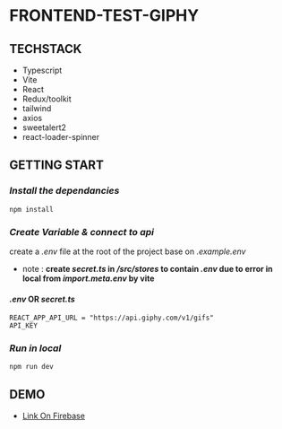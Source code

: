 # FRONTEND-TEST-GIPHY

## **TECHSTACK**
- Typescript
- Vite
- React
- Redux/toolkit
- tailwind
- axios
- sweetalert2
- react-loader-spinner

## **GETTING START**

### _Install the dependancies_

```
npm install
```

### _Create Variable & connect to api_

create a _.env_ file at the root of the project base on _.example.env_ 

- note : **create _secret.ts_ in _/src/stores_ to contain _.env_ due to error in local from _import.meta.env_ by vite**

#### _.env_ OR _secret.ts_
```
REACT_APP_API_URL = "https://api.giphy.com/v1/gifs"
API_KEY
```

### _Run in local_

```
npm run dev
```

## DEMO

- [Link On Firebase](https://frontend-reactts-giphy.web.app/)
